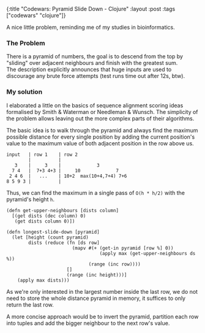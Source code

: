 {:title "Codewars: Pyramid Slide Down - Clojure"
 :layout :post
 :tags ["codewars" "clojure"]}

A nice little problem, reminding me of my studies in bioinformatics.

### The Problem

There is a pyramid of numbers, the goal is to descend from the top by
"sliding" over adjacent neighbours and finish with the greatest sum.  
The description explicitly announces that huge inputs are used to 
discourage any brute force attempts (test runs time out after 12s, btw). 

### My solution

I elaborated a little on the basics of sequence alignment scoring ideas
formalised by Smith & Waterman or Needleman & Wunsch. The simplicity
of the problem allows leaving out the more complex parts of their 
algorithms.

The basic idea is to walk through the pyramid and always find the maximum
possible distance for every single position by adding the current position's
value to the maximum value of both adjacent position in the row above us.

```
input   | row 1    | row 2
        |          |
   3    |     3    |             3
  7 4   |  7+3 4+3 |     10             7
 2 4 6  |   ...    | 10+2  max(10+4,7+4) 7+6
8 5 9 3 |          |                         
```

Thus, we can find the maximum in a single pass of `O(h * h/2)` with the
pyramid's height `h`.

```language-clojure
(defn get-upper-neighbours [dists column]
  [(get dists (dec column) 0)
   (get dists column 0)])

(defn longest-slide-down [pyramid]
  (let [height (count pyramid)
        dists (reduce (fn [ds row]
                        (mapv #(+ (get-in pyramid [row %] 0))
                                  (apply max (get-upper-neighbours ds %))
                              (range (inc row))))
                      []
                      (range (inc height)))]
    (apply max dists)))
```

As we're only interested in the largest number inside the last row, we do
not need to store the whole distance pyramid in memory, it suffices to 
only return the last row.

A more concise approach would be to invert the pyramid, partition each row
into tuples and add the bigger neighbour to the next row's value. 
